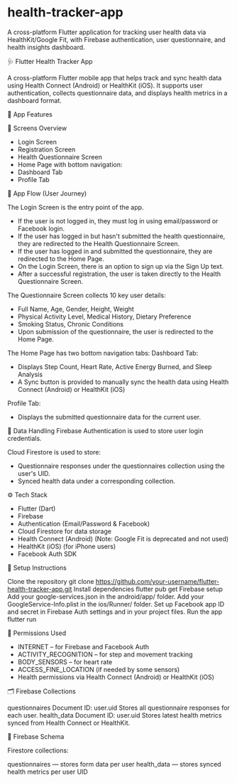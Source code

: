 # health-tracker-app
A cross-platform Flutter application for tracking user health data via HealthKit/Google Fit, with Firebase authentication, user questionnaire, and health insights dashboard.

🩺 Flutter Health Tracker App

A cross-platform Flutter mobile app that helps track and sync health data using Health Connect (Android) or HealthKit (iOS). It supports user authentication, collects questionnaire data, and displays health metrics in a dashboard format.

🚀 App Features

🧭 Screens Overview
- Login Screen
- Registration Screen
- Health Questionnaire Screen
- Home Page with bottom navigation:
- Dashboard Tab
- Profile Tab

🔄 App Flow (User Journey)

The Login Screen is the entry point of the app.
- If the user is not logged in, they must log in using email/password or Facebook login.
- If the user has logged in but hasn't submitted the health questionnaire, they are redirected to the Health Questionnaire Screen.
- If the user has logged in and submitted the questionnaire, they are redirected to the Home Page.
- On the Login Screen, there is an option to sign up via the Sign Up text.
- After a successful registration, the user is taken directly to the Health Questionnaire Screen.

The Questionnaire Screen collects 10 key user details:
- Full Name, Age, Gender, Height, Weight
- Physical Activity Level, Medical History, Dietary Preference
- Smoking Status, Chronic Conditions
- Upon submission of the questionnaire, the user is redirected to the Home Page.

The Home Page has two bottom navigation tabs:
Dashboard Tab:
- Displays Step Count, Heart Rate, Active Energy Burned, and Sleep Analysis
- A Sync button is provided to manually sync the health data using Health Connect (Android) or HealthKit (iOS)

Profile Tab:
- Displays the submitted questionnaire data for the current user.

🔐 Data Handling
Firebase Authentication is used to store user login credentials.

Cloud Firestore is used to store:
- Questionnaire responses under the questionnaires collection using the user's UID.
- Synced health data under a corresponding collection.

⚙️ Tech Stack

- Flutter (Dart)
- Firebase
- Authentication (Email/Password & Facebook)
- Cloud Firestore for data storage
- Health Connect (Android) (Note: Google Fit is deprecated and not used)
- HealthKit (iOS) (for iPhone users)
- Facebook Auth SDK

🔧 Setup Instructions

Clone the repository
git clone https://github.com/your-username/flutter-health-tracker-app.git
Install dependencies
flutter pub get
Firebase setup
Add your google-services.json in the android/app/ folder.
Add your GoogleService-Info.plist in the ios/Runner/ folder.
Set up Facebook app ID and secret in Firebase Auth settings and in your project files.
Run the app
flutter run


📲 Permissions Used

- INTERNET – for Firebase and Facebook Auth
- ACTIVITY_RECOGNITION – for step and movement tracking
- BODY_SENSORS – for heart rate
- ACCESS_FINE_LOCATION (if needed by some sensors)
- Health permissions via Health Connect (Android) or HealthKit (iOS)


🗂 Firebase Collections

questionnaires
Document ID: user.uid
Stores all questionnaire responses for each user.
health_data
Document ID: user.uid
Stores latest health metrics synced from Health Connect or HealthKit.

🔐 Firebase Schema

Firestore collections:

questionnaires — stores form data per user
health_data — stores synced health metrics per user UID

